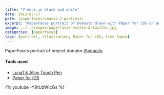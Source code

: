 ```yaml
---
title: "V-neck in black and white"
date: 2013-02-17
path: /paperfaces/vmasto-2-portrait/
excerpt: "PaperFaces portrait of @vmasto drawn with Paper for iOS on an iPad."
image: ../../images/paperfaces-vmasto-2-twitter.jpg
categories: [paperfaces]
tags: [portrait, illustration, Paper for iOS, time lapse]
---
```


PaperFaces portrait of project donator [@vmasto](https://twitter.com/vmasto).

#### Tools used

- [LunaTik Alloy Touch Pen](https://www.amazon.com/gp/product/B00821TR7G/ref=as_li_ss_tl?ie=UTF8&tag=mademist-20&linkCode=as2&camp=1789&creative=390957&creativeASIN=B00821TR7G)
- [Paper for iOS](https://paper.bywetransfer.com/)

{% youtube -Y9tUzWIcGs %}
